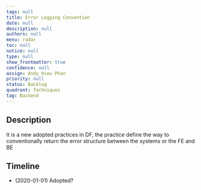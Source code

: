 ```yaml
---
tags: null
title: Error Logging Convention
date: null
description: null
authors: null
menu: radar
toc: null
notice: null
type: null
show_frontmatter: true
confidence: null
assign: Andy Hieu Phan
priority: null
status: Backlog
quadrant: Techniques
tag: Backend
---
```


## Description

It is a new adopted practices in DF, the practice define the way to conventionally return the error structure between the systems or the FE and BE

## Timeline

* (2020-01-01) Adopted?